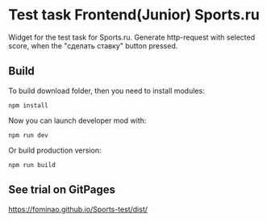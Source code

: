 # Test task Frontend(Junior) Sports.ru
Widget for the test task for Sports.ru. Generate http-request with selected score, when the "сделать ставку" button pressed.
## Build
To build download folder, then you need to install modules:
``` console
npm install
```
Now you can launch developer mod with:
``` console
npm run dev
```
Or build production version:
``` console
npm run build
```
## See trial on GitPages
https://fominao.github.io/Sports-test/dist/
